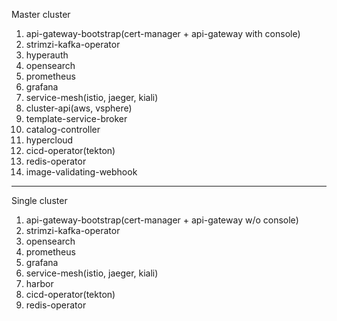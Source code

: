 Master cluster
1. api-gateway-bootstrap(cert-manager + api-gateway with console)
2. strimzi-kafka-operator
3. hyperauth
4. opensearch
5. prometheus
6. grafana
7. service-mesh(istio, jaeger, kiali)
8. cluster-api(aws, vsphere)
9. template-service-broker
10. catalog-controller
11. hypercloud
12. cicd-operator(tekton)
13. redis-operator
14. image-validating-webhook
---
Single cluster
1. api-gateway-bootstrap(cert-manager + api-gateway w/o console)
2. strimzi-kafka-operator
3. opensearch
4. prometheus
5. grafana
6. service-mesh(istio, jaeger, kiali)
7. harbor
8. cicd-operator(tekton)
9. redis-operator

